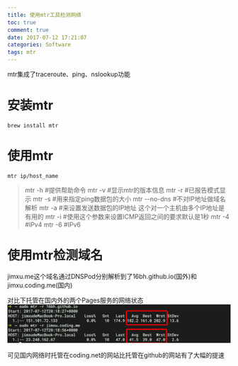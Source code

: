 ```yaml
---
title: 使用mtr工具检测网络
toc: true
comment: true
date: 2017-07-12 17:21:07
categories: Software
tags: mtr
---
```




mtr集成了traceroute、ping、nslookup功能


<!--more-->


# 安装mtr

```shell
brew install mtr
```

# 使用mtr

```shel
mtr ip/host_name
```

 >mtr -h  #提供帮助命令
 >mtr -v  #显示mtr的版本信息
 >mtr -r  #已报告模式显示
 >mtr -s  #用来指定ping数据包的大小
 >mtr --no-dns  #不对IP地址做域名解析
 >mtr -a  #来设置发送数据包的IP地址 这个对一个主机由多个IP地址是有用的
 >mtr -i  #使用这个参数来设置ICMP返回之间的要求默认是1秒
 >mtr -4  #IPv4
 >mtr -6  #IPv6


# 使用mtr检测域名
 jimxu.me这个域名通过DNSPod分别解析到了16bh.github.io(国外)和jimxu.coding.me(国内)

 对比下托管在国内外的两个Pages服务的网络状态
 ![20170712149986203271598.png](use-mtr-detect-network-status/20170712149986203271598.png)

可见国内网络时托管在coding.net的网站比托管在github的网站有了大幅的提速

